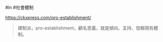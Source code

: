 #ln #社會體制 

https://ckxpress.com/pro-establishment/

> 建制派，pro-establishment，顧名思義，就是傾向、支持、信賴現有體制。


